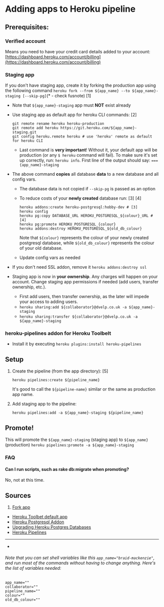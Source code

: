 # Adding apps to Heroku pipeline

## Prerequisites:

### Verified account

Means you need to have your credit card details added to your account: [https://dashboard.heroku.com/account/billing](https://dashboard.heroku.com/account/billing)

### Staging app

If you don't have staging app, create it by forking the production app using the following command `heroku fork --from ${app_name} --to ${app_name}-staging [--skip-pg]`(* - check fusnote) [1]

* Note that `${app_name}-staging` app must **NOT** exist already
* Use staging app as default app for heroku CLI commands: [2]

    ```
    git remote rename heroku heroku-production
    git remote add heroku https://git.heroku.com/${app_name}-staging.git
    git config heroku.remote heroku # use 'heroku' remote as default for heroku CLI
    ```

    * Last command is **very important**! Without it, your default app will be production (or any `$ heroku` command will fail). To make sure it's set up correctly, run: `heroku info`. First line of the output should say: `=== {app_name}-staging`

* The above command **copies** all database **data** to a new database and all config vars.
    * The database data is not copied if `--skip-pg` is passed as an option
    * To reduce costs of your **newly created** database run: [3] [4]

        ```
        heroku addons:create heroku-postgresql:hobby-dev # [3]
        heroku config
        heroku pg:copy DATABASE_URL HEROKU_POSTGRESQL_${colour}_URL # [4]
        heroku pg:promote HEROKU_POSTGRESQL_{colour}
        heroku addons:destroy HEROKU_POSTGRESQL_${old_db_colour}
        ```
        Note that `${colour}` represents the colour of your newly created postgresql database, while `${old_db_colour}` represents the colour of your old database.

    * Update config vars as needed

* If you don't need SSL addon, remove it `heroku addons:destroy ssl`
* Staging app is now in **your ownership**. Any charges will happen on your account. Change staging app permissions if needed (add users, transfer ownership, etc.).
    * First add users, then transfer ownership, as the later will impede your access to adding users.
    * `heroku sharing:add ${collaborator}@dvelp.co.uk -a ${app_name}-staging`
    * `heroku sharing:transfer ${collaborator}@dvelp.co.uk -a ${app_name}-staging`

### heroku-pipelines addon for Heroku Toolbelt

* Install it by executing `heroku plugins:install heroku-pipelines`

## Setup

1. Create the pipeline (from the app directory): [5]

    `heroku pipelines:create ${pipeline_name}`

    It's good to call the `${pipeline-name}` similar or the same as production app name.

2. Add staging app to the pipeline:

    `heroku pipelines:add -a ${app_name}-staging ${pipeline_name}`

## Promote!

This will promote the `${app_name}-staging` (staging app) to `${app_name}` (production)
`heroku pipelines:promote -a ${app_name}-staging`

### FAQ

#### Can I run scripts, such as rake db:migrate when promoting?

No, not at this time.

## Sources

1. [Fork app](https://devcenter.heroku.com/articles/fork-app)
* [Heroku Toolbet default app](http://stackoverflow.com/questions/17497947/is-there-a-way-to-set-heroku-toolbet-default-app)
* [Heroku Postgresql Addon](https://elements.heroku.com/addons/heroku-postgresql#addon-plans)
* [Upgrading Heroku Postgres Databases](https://devcenter.heroku.com/articles/upgrading-heroku-postgres-databases)
* [Heroku Pipelines](https://devcenter.heroku.com/articles/pipelines)


*****

*
###### Note that you can set shell variables like this `app_name="braid-mackenzie"`, and run most of the commands without having to change anything. Here's the list of variables needed:

```
app_name=""
collaborator=""
pipeline_name=""
colour=""
old_db_colour=""
```
